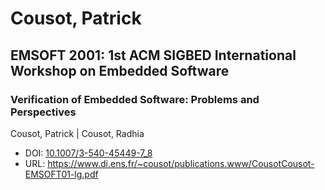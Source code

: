 # Cousot, Patrick

## EMSOFT 2001: 1st ACM SIGBED International Workshop on Embedded Software

### Verification of Embedded Software: Problems and Perspectives
Cousot, Patrick | Cousot, Radhia
* DOI: [10.1007/3-540-45449-7_8](https://doi.org/10.1007/3-540-45449-7_8)
* URL: <https://www.di.ens.fr/~cousot/publications.www/CousotCousot-EMSOFT01-lg.pdf>

